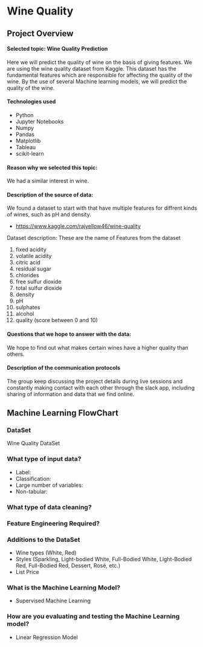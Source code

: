 # Wine Quality

## Project Overview

#### Selected topic: Wine Quality Prediction

Here we will predict the quality of wine on the basis of giving features. We are using the wine quality dataset from Kaggle. This dataset has the fundamental features which are responsible for affecting the quality of the wine. By the use of several Machine learning models, we will predict the quality of the wine.

#### Technologies used

- Python
- Jupyter Notebooks
- Numpy
- Pandas 
- Matplotlib
- Tableau 
- scikit-learn 

#### Reason why we selected this topic: 

We had a similar interest in wine.

#### Description of the source of data: 

We found a dataset to start with that have multiple features for diffrent kinds of wines, such as pH and density. 
  - https://www.kaggle.com/rajyellow46/wine-quality

Dataset description: These are the name of Features from the dataset

1. fixed acidity
2. volatile acidity
3. citric acid
4. residual sugar
5. chlorides
6. free sulfur dioxide
7. total sulfur dioxide
8. density
9. pH
10. sulphates
11. alcohol
12. quality (score between 0 and 10)

#### Questions that we hope to answer with the data: 

We hope to find out what makes certain wines have a higher quality than others. 

####  Description of the communication protocols

The group keep discussing the project details during live sessions and constantly making contact with each other through the slack app, including sharing of information and data that we find online.

## Machine Learning FlowChart

### DataSet
Wine Quality DataSet

### What type of input data?
* Label:
* Classification:
* Large number of variables:
* Non-tabular:

### What type of data cleaning?


### Feature Engineering Required?
 ### Additions to the DataSet
* Wine types (White, Red) 
* Styles (Sparkling, Light-bodied White, Full-Bodied White, Light-Bodied Red, Full-Bodied Red, Dessert, Rosé, etc.)
* List Price

### What is the Machine Learning Model?
* Supervised Machine Learning

### How are you evaluating and testing the Machine Learning model?
* Linear Regression Model
